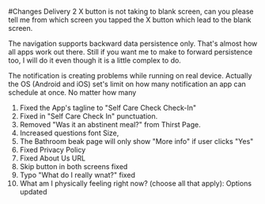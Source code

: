 #Changes Delivery 2
X button is not taking to blank screen, can you please tell me from which screen you tapped the X button which lead to the blank screen.

The navigation supports backward data persistence only. That's almost how all apps work out there. Still if you want me to make to forward persistence too, I will do it even though it is a little complex to do.

The notification is creating problems while running on real device. Actually the OS (Android and iOS) set's limit on how many notification an app can schedule at once.
No matter how many 

1. Fixed the App's tagline to "Self Care Check Check-In"
2. Fixed in "Self Care Check In" punctuation.
3. Removed "Was it an abstinent meal?" from Thirst Page.
4. Increased questions font Size,
5. The Bathroom beak page will only show "More info" if user clicks "Yes"
6. Fixed Privacy Policy
7. Fixed About Us URL
8. Skip button in both screens fixed
9. Typo "What do I really wnat?" fixed
10. What am I physically feeling right now? (choose all that apply): Options updated

